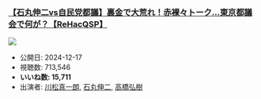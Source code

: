 ### [【石丸伸二vs自民党都議】裏金で大荒れ！赤裸々トーク…東京都議会で何が？【ReHacQSP】](https://www.youtube.com/watch?v=V9X86suY1Xs)
[![](https://img.youtube.com/vi/V9X86suY1Xs/sddefault.jpg)](https://www.youtube.com/watch?v=V9X86suY1Xs)
-   公開日: 2024-12-17
-   視聴数: 713,546
-   **いいね数: 15,711**
-   出演者: [川松真一朗](/rehacq_fan/people/川松真一朗 "wikilink"), [石丸伸二](/rehacq_fan/people/石丸伸二 "wikilink"), [高橋弘樹](/rehacq_fan/people/高橋弘樹 "wikilink")
